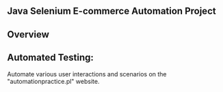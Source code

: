 
 <h2>Java Selenium E-commerce Automation Project</h2>

<h2><strong>Overview</strong></h2>

<h2><strong>Automated Testing:</strong></h2> Automate various user interactions and scenarios on the "automationpractice.pl" website.


